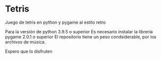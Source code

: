 # Tetris
Juego de tetris en python y pygame al estilo retro

Para la versión de python 3.9.5 o superior
Es necesario instalar la librería pygame 2.0.1 o superior
El repositorio tiene un peso condsiderable, por los archivos de música.

Espero que lo disfruten

